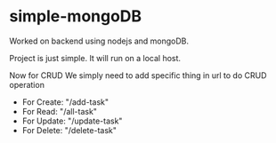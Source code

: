 # simple-mongoDB
Worked on backend using nodejs and mongoDB.

Project is just simple. It will run on a local host.

Now for CRUD
We simply need to add specific thing in url to do CRUD operation

<ul>
  <li>For Create:  "/add-task"</li>
   <li>For Read:   "/all-task"</li>
   <li>For Update: "/update-task"</li>
   <li>For Delete: "/delete-task"</li>
</ul>
